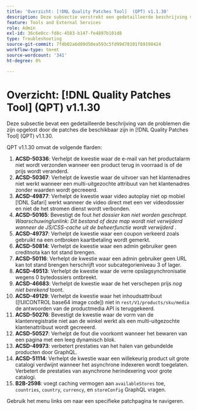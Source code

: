 ```yaml
---
title: 'Overzicht: [!DNL Quality Patches Tool]  (QPT) v1.1.30'
description: Deze subsectie verstrekt een gedetailleerde beschrijving van de kwesties die door de flarden beschikbaar in  [!DNL Quality Patches Tool]  (QPT) v1.1.30 worden bevestigd.
feature: Tools and External Services
role: Admin
exl-id: 36c6e0cc-fd8c-4583-b147-fe4897b101d8
type: Troubleshooting
source-git-commit: 7fdb02a6d89d50ea593c5fd99d78101f89198424
workflow-type: tm+mt
source-wordcount: '341'
ht-degree: 0%

---
```


# Overzicht: [!DNL Quality Patches Tool] (QPT) v1.1.30

Deze subsectie bevat een gedetailleerde beschrijving van de problemen die zijn opgelost door de patches die beschikbaar zijn in [!DNL Quality Patches Tool] (QPT) v1.1.30.

QPT v1.1.30 omvat de volgende flarden:

1. **ACSD-50336**: Verhelpt de kwestie waar de e-mail van het productalarm niet wordt verzonden wanneer een product terug in voorraad is of de prijs wordt veranderd.
1. **ACSD-50367**: Verhelpt de kwestie waar de uitvoer van het klantenadres niet werkt wanneer een multi-uitgezochte attribuut van het klantenadres zonder waarden wordt gecreeerd.
1. **ACSD-49877**: Verhelpt de kwestie waar video autoplay niet op mobiel [!DNL Safari] werkt wanneer de video direct met een ver videodossier en niet de het stromen dienst wordt verbonden.
1. **ACSD-50165**: Bevestigt de fout *het dossier kan niet worden geschrapt. Waarschuwing!unlink: Dit bestand of deze map wordt niet verwijderd wanneer de JS/CSS-cache uit de beheerfunctie wordt verwijderd* .
1. **ACSD-49737**: Verhelpt de kwestie waar een coupon verkeerd zoals gebruikt na een ontbroken kaartbetaling wordt gemerkt.
1. **ACSD-50814**: Verhelpt de kwestie waar een admin gebruiker geen creditnota kan tot stand brengen.
1. **ACSD-50116**: Verhelpt de kwestie waar een admin gebruiker geen URL kan tot stand brengen herschrijft voor subcategorieniveau 3 of lager.
1. **ACSD-49513**: Verhelpt de kwestie waar de verre opslagsynchronisatie wegens 0 bytedossiers ontbreekt.
1. **ACSD-46683**: Verhelpt de kwestie waar de het verschepen prijs *nog niet berekend* toont.
1. **ACSD-49129**: Verhelpt de kwestie waar het inhoudsattribuut ([!UICONTROL base64 image code]) niet in `rest/V1/products/sku/media` de antwoorden van de productmedia API is teruggekeerd.
1. **ACSD-50276**: Bevestigt de kwestie waar de vorm van de klantenregistratie niet aan de winkel werkt als een multi-uitgezochte klantenattribuut wordt gecreeerd.
1. **ACSD-50527**: Verhelpt de fout die voorkomt wanneer het bewaren van een pagina met een leeg dynamisch blok.
1. **ACSD-49973**: verbetert prestaties van het halen van gebundelde producten door GraphQL.
1. **ACSD-51114**: Verhelpt de kwestie waar een willekeurig product uit grote catalogi verdwijnt wanneer het asynchrone indexeren wordt toegelaten. Verbetert de prestaties van asynchrone herindexering voor grote catalogi.
1. **B2B-2598**: voegt caching vermogen aan `availableStores` toe, `countries`, `country`, `currency`, en `storeConfig` GraphQL vragen.

Gebruik het menu links om naar een specifieke patchpagina te navigeren.
